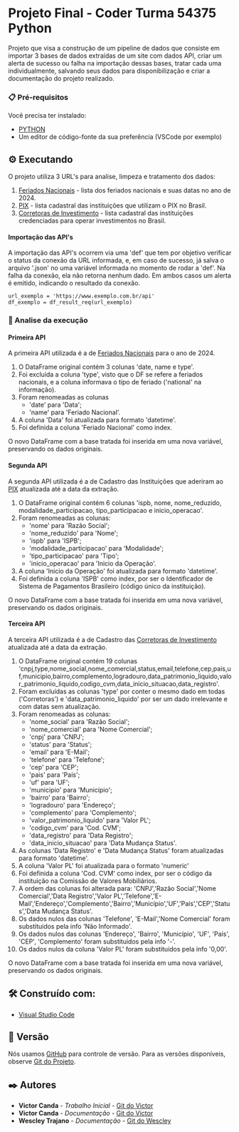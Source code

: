 # Projeto Final - Coder Turma 54375 Python

Projeto que visa a construção de um pipeline de dados que consiste em importar 3 bases de dados extraídas de um site com dados API, criar um alerta de sucesso ou falha na importação dessas bases, tratar cada uma individualmente, salvando seus dados para disponibilização e criar a documentação do projeto realizado.


### 📋 Pré-requisitos

Você precisa ter instalado:
* [PYTHON](https://www.python.org/downloads/release/python-3122/)
* Um editor de código-fonte da sua preferência (VSCode por exemplo)


## ⚙️ Executando

O projeto utiliza 3 URL's para analise, limpeza e tratamento dos dados:

1. [Feriados Nacionais](https://brasilapi.com.br/api/feriados/v1/2024) - lista dos feriados nacionais e suas datas no ano de 2024.
2. [PIX](https://brasilapi.com.br/api/pix/v1/participants) - lista cadastral das instituições que utilizam o PIX no Brasil.
3. [Corretoras de Investimento](https://brasilapi.com.br/api/cvm/corretoras/v1) - lista cadastral das instituições credenciadas para operar investimentos no Brasil.

#### Importação das API's
A importação das API's ocorrem via uma 'def' que tem por objetivo verificar o status da conexão da URL informada, e, em caso de sucesso, já salva o arquivo '.json' no uma variável informada no momento de rodar a 'def'. Na falha da conexão, ela não retorna nenhum dado. Em ambos casos um alerta é emitido, indicando o resultado da conexão. 

```
url_exemplo = 'https://www.exemplo.com.br/api'
df_exemplo = df_result_req(url_exemplo)
```

### 🔩 Analise da execução

#### Primeira API 
A primeira API utilizada é a de [Feriados Nacionais](https://brasilapi.com.br/api/feriados/v1/2024) para o ano de 2024. 

1. O DataFrame original contém 3 colunas 'date, name e type'.
2. Foi excluída a coluna 'type', visto que o DF se refere a feriados nacionais, e a coluna informava o tipo de feriado ('national' na informação).
3. Foram renomeadas as colunas
   - 'date' para 'Data';
   - 'name' para 'Feriado Nacional'.
4. A coluna 'Data' foi atualizada para formato 'datetime'.
5. Foi definida a coluna 'Feriado Nacional' como index.

O novo DataFrame com a base tratada foi inserida em uma nova variável, preservando os dados originais.

#### Segunda API 
A segunda API utilizada é a de Cadastro das Instituições que aderiram ao [PIX](https://brasilapi.com.br/api/pix/v1/participants) atualizada até a data da extração. 

1. O DataFrame original contém 6 colunas 'ispb, nome, nome_reduzido, modalidade_participacao, tipo_participacao e inicio_operacao'.
2. Foram renomeadas as colunas:
   - 'nome' para 'Razão Social';
   - 'nome_reduzido' para 'Nome';
   - 'ispb' para 'ISPB';
   - 'modalidade_participacao' para 'Modalidade';
   - 'tipo_participacao' para 'Tipo';
   - 'inicio_operacao' para 'Inicio da Operação'.
3. A coluna 'Inicio da Operação' foi atualizada para formato 'datetime'.
4. Foi definida a coluna 'ISPB' como index, por ser o Identificador de Sistema de Pagamentos Brasileiro (código único da instituição).

O novo DataFrame com a base tratada foi inserida em uma nova variável, preservando os dados originais.

#### Terceira API 
A terceira API utilizada é a de Cadastro das [Corretoras de Investimento](https://brasilapi.com.br/api/cvm/corretoras/v1) atualizada até a data da extração. 

1. O DataFrame original contém 19 colunas 'cnpj,type,nome_social,nome_comercial,status,email,telefone,cep,pais,uf,municipio,bairro,complemento,logradouro,data_patrimonio_liquido,valor_patrimonio_liquido,codigo_cvm,data_inicio_situacao,data_registro'.
2. Foram excluídas as colunas 'type' por conter o mesmo dado em todas ('Corretoras') e 'data_patrimonio_liquido' por ser um dado irrelevante e com datas sem atualização.
3. Foram renomeadas as colunas:
   - 'nome_social' para 'Razão Social';
   - 'nome_comercial' para 'Nome Comercial';
   - 'cnpj' para 'CNPJ';
   - 'status' para 'Status';
   - 'email' para 'E-Mail';
   - 'telefone' para 'Telefone';
   - 'cep' para 'CEP';
   - 'pais' para 'País';
   - 'uf' para 'UF';
   - 'municipio' para 'Município';
   - 'bairro' para 'Bairro';
   - 'logradouro' para 'Endereço';
   - 'complemento' para 'Complemento';
   - 'valor_patrimonio_liquido' para 'Valor PL';
   - 'codigo_cvm' para 'Cod. CVM';
   - 'data_registro' para 'Data Registro';
   - 'data_inicio_situacao' para 'Data Mudança Status'.
4. As colunas 'Data Registro' e 'Data Mudança Status' foram atualizadas para formato 'datetime'.
5. A coluna 'Valor PL' foi atualizada para o formato 'numeric'
6. Foi definida a coluna 'Cod. CVM' como index, por ser o código da instituição na Comissão de Valores Mobiliários.
7. A ordem das colunas foi alterada para: 'CNPJ','Razão Social','Nome Comercial','Data Registro','Valor PL','Telefone','E-Mail','Endereço','Complemento','Bairro','Município','UF','País','CEP','Status','Data Mudança Status'.
8. Os dados nulos das colunas 'Telefone', 'E-Mail','Nome Comercial' foram substituidos pela info 'Não Informado'.
9. Os dados nulos das colunas 'Endereço', 'Bairro', 'Município', 'UF', 'País', 'CEP', 'Complemento' foram substituidos pela info '-'.
10. Os dados nulos da coluna 'Valor PL' foram substituidos pela info '0,00'.

O novo DataFrame com a base tratada foi inserida em uma nova variável, preservando os dados originais.

## 🛠️ Construído com:

* [Visual Studio Code](https://code.visualstudio.com/)


## 📌 Versão

Nós usamos [GitHub](https://github.com/) para controle de versão. Para as versões disponíveis, observe [Git do Projeto](https://github.com/victorcanda22/ExercicioCoder). 

## ✒️ Autores

* **Victor Canda** - *Trabalho Inicial* - [Git do Victor](https://github.com/victorcanda22/)
* **Victor Canda** - *Documentação* - [Git do Victor](https://github.com/victorcanda22/)
* **Wescley Trajano** - *Documentação* - [Git do Wescley](https://github.com/Wescley-Trajano/)